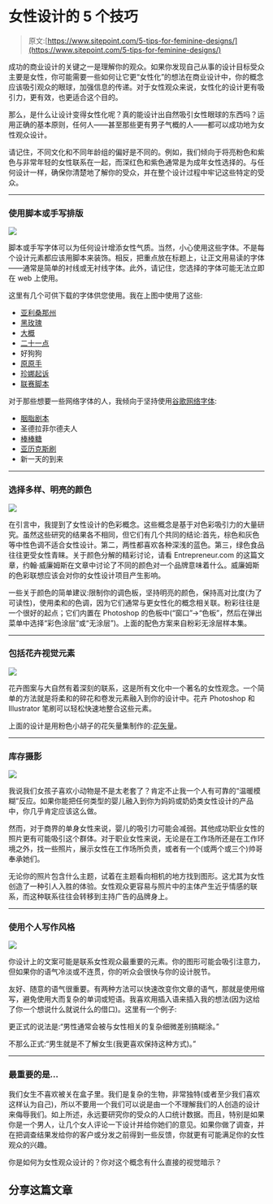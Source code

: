 # 女性设计的 5 个技巧

> 原文:[https://www.sitepoint.com/5-tips-for-feminine-designs/](https://www.sitepoint.com/5-tips-for-feminine-designs/)

成功的商业设计的关键之一是理解你的观众。如果你发现自己从事的设计目标受众主要是女性，你可能需要一些如何让它更“女性化”的想法在商业设计中，你的概念应该吸引观众的眼球，加强信息的传递。对于女性观众来说，女性化的设计更有吸引力，更有效，也更适合这个目的。

那么，是什么让设计变得女性化呢？真的能设计出自然吸引女性眼球的东西吗？运用正确的基本原则，任何人——甚至那些更有男子气概的人——都可以成功地为女性观众设计。

请记住，不同文化和不同年龄组的偏好是不同的。例如，我们倾向于将亮粉色和紫色与非常年轻的女性联系在一起，而深红色和紫色通常是为成年女性选择的。与任何设计一样，确保你清楚地了解你的受众，并在整个设计过程中牢记这些特定的受众。

* * *

### 使用脚本或手写排版

![](../Images/f6dd4113e03a87c19b23633c2b738950.png)

脚本或手写字体可以为任何设计增添女性气质。当然，小心使用这些字体。不是每个设计元素都应该用脚本来装饰。相反，把重点放在标题上，让正文用易读的字体——通常是简单的衬线或无衬线字体。此外，请记住，您选择的字体可能无法立即在 web 上使用。

这里有几个可供下载的字体供您使用。我在上图中使用了这些:

*   [亚利桑那州](http://www.fontsquirrel.com/fonts/arizonia)
*   [黑玫瑰](http://www.fontsquirrel.com/fonts/Black-Rose)
*   [大概](http://www.fontsquirrel.com/fonts/Ballpark)
*   [二十一点](http://www.fontsquirrel.com/fonts/BlackJack)
*   好狗狗
*   [原原手](http://www.fontsquirrel.com/fonts/HarabaraHand)
*   [珍娜起诉](http://www.fontsquirrel.com/fonts/jenna-sue)
*   [联赛脚本](http://www.theleagueofmoveabletype.com/league-script-number-one)

对于那些想要一些网络字体的人，我倾向于坚持使用[谷歌网络字体](http://www.google.com/webfonts):

*   [胭脂剧本](http://www.google.com/webfonts/specimen/Rouge+Script)
*   圣德拉菲尔德夫人
*   [棒棒糖](http://www.google.com/webfonts/specimen/Bonbon)
*   [亚历克斯刷](http://www.google.com/webfonts/specimen/Alex+Brush)
*   新一天的到来

* * *

### 选择多样、明亮的颜色

![](../Images/378f50c8aab448eb4cda7769bf7a1c7f.png)

在引言中，我提到了女性设计的色彩概念。这些概念是基于对色彩吸引力的大量研究。虽然这些研究的结果各不相同，但它们有几个共同的结论:首先，棕色和灰色等中性色调不适合女性设计。第二，两性都喜欢各种深浅的蓝色。第三，绿色食品往往更受女性青睐。关于颜色分解的精彩讨论，请看 Entrepreneur.com 的这篇文章，约翰·威廉姆斯在文章中讨论了不同的颜色对一个品牌意味着什么。威廉姆斯的色彩联想应该会对你的女性设计项目产生影响。

一些关于颜色的简单建议:限制你的调色板，坚持明亮的颜色，保持高对比度(为了可读性)，使用柔和的色调，因为它们通常与更女性化的概念相关联。粉彩往往是一个很好的起点；它们内置在 Photoshop 的色板中(“窗口”->“色板”，然后在弹出菜单中选择“彩色涂层”或“无涂层”)。上面的配色方案来自粉彩无涂层样本集。

* * *

### 包括花卉视觉元素

![](../Images/d38c1a8871680a59fd3db3cc090f02e7.png)

花卉图案与大自然有着深刻的联系，这是所有文化中一个著名的女性观念。一个简单的方法就是将柔和的碎花和卷发元素融入到你的设计中。花卉 Photoshop 和 Illustrator 笔刷可以轻松快速地整合这些元素。

上面的设计是用粉色小胡子的花矢量集制作的:[花矢量](http://www.pinkmoustache.net/free-vectors-floral-design-elements/)。

* * *

### 库存摄影

![](../Images/f2002b1626712b834a068f3792c93b7f.png)

我说我们女孩子喜欢小动物是不是太老套了？肯定不止我一个人有可靠的“温暖模糊”反应。如果你能把任何类型的婴儿融入到你为妈妈或奶奶类女性设计的产品中，你几乎肯定应该这么做。

然而，对于商界的单身女性来说，婴儿的吸引力可能会减弱。其他成功职业女性的照片更有可能吸引这个群体。对于职业女性来说，无论是在工作场所还是在工作环境之外，找一些照片，展示女性在工作场所负责，或者有一个(或两个或三个)帅哥奉承她们。

无论你的照片包含什么主题，试着在主题看向相机的地方找到图形。这尤其为女性创造了一种引人入胜的体验。女性观众更容易与照片中的主体产生近乎情感的联系，而这种联系往往会转移到主持广告的品牌身上。

* * *

### 使用个人写作风格

![](../Images/eddc70e3284c94ba34f76e7df4aa0b5a.png)

你设计上的文案可能是联系女性观众最重要的元素。你的图形可能会吸引注意力，但如果你的语气冷淡或不连贯，你的听众会很快与你的设计脱节。

友好、随意的语气很重要。有两种方法可以快速改变你文章的语气，那就是使用缩写，避免使用大而复杂的单词或短语。我喜欢用插入语来插入我的想法(因为这给了你一个想说什么就说什么的借口)。这里有一个例子:

更正式的说法是:“男性通常会被与女性相关的复杂细微差别搞糊涂。”

不那么正式:“男生就是不了解女生(我更喜欢保持这种方式)。”

* * *

### 最重要的是…

我们女生不喜欢被关在盒子里。我们是复杂的生物，非常独特(或者至少我们喜欢这样认为自己)，所以不要用一个我们可以说是由一个不理解我们的人创造的设计来侮辱我们。如上所述，永远要研究你的受众的人口统计数据。而且，特别是如果你是一个男人，让几个女人评论一下设计并给你她们的意见。如果你做了调查，并在把调查结果发给你的客户或分发之前得到一些反馈，你就更有可能满足你的女性观众的兴趣。

你是如何为女性观众设计的？你对这个概念有什么直接的视觉暗示？

## 分享这篇文章